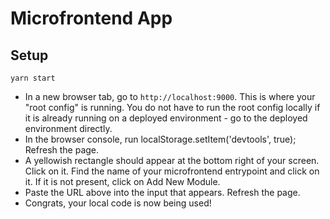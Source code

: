 # Microfrontend App

## Setup

`yarn start`

- In a new browser tab, go to `http://localhost:9000`. This is where your "root config" is running. You do not have to run the root config locally if it is already running on a deployed environment - go to the deployed environment directly.
- In the browser console, run localStorage.setItem('devtools', true); Refresh the page.
- A yellowish rectangle should appear at the bottom right of your screen. Click on it. Find the name of your microfrontend entrypoint and click on it. If it is not present, click on Add New Module.
- Paste the URL above into the input that appears. Refresh the page.
- Congrats, your local code is now being used!
